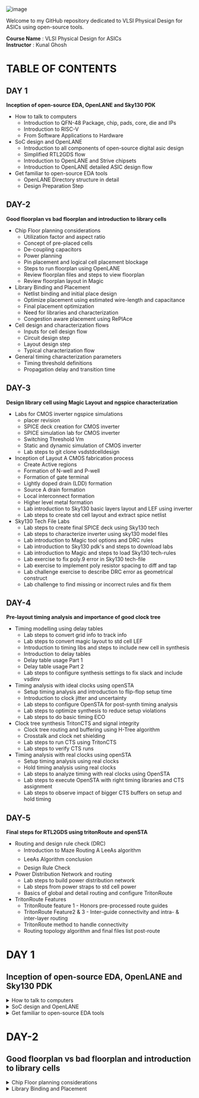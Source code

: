 ![image](https://github.com/VardhanSuroshi/pes_asic_class/assets/132068498/33403244-c9dd-4aef-a022-da52e2eef51c)

Welcome to my GitHub repository dedicated to VLSI Physical Design for ASICs using open-source tools.

**Course Name** : VLSI Physical Design for ASICs  
**Instructor** : Kunal Ghosh 


# TABLE OF CONTENTS

## DAY 1 

**Inception of open-source EDA, OpenLANE and Sky130 PDK**

+ How to talk to computers
  - Introduction to QFN-48 Package, chip, pads, core, die and IPs
  - Introduction to RISC-V  
  - From Software Applications to Hardware 
+ SoC design and OpenLANE
  - Introduction to all components of open-source digital asic design
  - Simplified RTL2GDS flow
  - Introduction to OpenLANE and Strive chipsets 
  - Introduction to OpenLANE detailed ASIC design flow 
+ Get familiar to open-source EDA tools
  - OpenLANE Directory structure in detail 
  - Design Preparation Step
  
## DAY-2

**Good floorplan vs bad floorplan and introduction to library cells**

+ Chip Floor planning considerations
  - Utilization factor and aspect ratio
  - Concept of pre-placed cells 
  - De-coupling capacitors 
  - Power planning 
  - Pin placement and logical cell placement blockage
  - Steps to run floorplan using OpenLANE
  - Review floorplan files and steps to view floorplan 
  - Review floorplan layout in Magic
+ Library Binding and Placement
  - Netlist binding and initial place design 
  - Optimize placement using estimated wire-length and capacitance
  - Final placement optimization 
  - Need for libraries and characterization 
  - Congestion aware placement using RePlAce 
+ Cell design and characterization flows
  - Inputs for cell design flow 
  - Circuit design step 
  - Layout design step 
  - Typical characterization flow 
+ General timing characterization parameters
  - Timing threshold definitions 
  - Propagation delay and transition time

## DAY-3

**Design library cell using Magic Layout and ngspice characterization**

+ Labs for CMOS inverter ngspice simulations
  - placer revision 
  - SPICE deck creation for CMOS inverter
  - SPICE simulation lab for CMOS inverter 
  - Switching Threshold Vm
  - Static and dynamic simulation of CMOS inverter
  - Lab steps to git clone vsdstdcelldesign 
+ Inception of Layout A CMOS fabrication process
  - Create Active regions 
  - Formation of N-well and P-well
  - Formation of gate terminal 
  - Lightly doped drain (LDD) formation
  - Source A drain formation 
  - Local interconnect formation 
  - Higher level metal formation 
  - Lab introduction to Sky130 basic layers layout and LEF using inverter
  - Lab steps to create std cell layout and extract spice netlist
+ Sky130 Tech File Labs
  - Lab steps to create final SPICE deck using Sky130 tech 
  - Lab steps to characterize inverter using sky130 model files 
  - Lab introduction to Magic tool options and DRC rules 
  - Lab introduction to Sky130 pdk's and steps to download labs
  - Lab introduction to Magic and steps to load Sky130 tech-rules
  - Lab exercise to fix poly.9 error in Sky130 tech-file
  - Lab exercise to implement poly resistor spacing to diff and tap
  - Lab challenge exercise to describe DRC error as geometrical construct 
  - Lab challenge to find missing or incorrect rules and fix them 

## DAY-4

**Pre-layout timing analysis and importance of good clock tree**

+ Timing modelling using delay tables
  - Lab steps to convert grid info to track info 
  - Lab steps to convert magic layout to std cell LEF
  - Introduction to timing libs and steps to include new cell in synthesis 
  - Introduction to delay tables 
  - Delay table usage Part 1
  - Delay table usage Part 2 
  - Lab steps to configure synthesis settings to fix slack and include vsdinv 
+ Timing analysis with ideal clocks using openSTA
  - Setup timing analysis and introduction to flip-flop setup time
  - Introduction to clock jitter and uncertainty
  - Lab steps to configure OpenSTA for post-synth timing analysis 
  - Lab steps to optimize synthesis to reduce setup violations 
  - Lab steps to do basic timing ECO
+ Clock tree synthesis TritonCTS and signal integrity
  - Clock tree routing and buffering using H-Tree algorithm
  - Crosstalk and clock net shielding
  - Lab steps to run CTS using TritonCTS
  - Lab steps to verify CTS runs 
+ Timing analysis with real clocks using openSTA
  - Setup timing analysis using real clocks
  - Hold timing analysis using real clocks
  - Lab steps to analyze timing with real clocks using OpenSTA
  - Lab steps to execute OpenSTA with right timing libraries and CTS assignment
  - Lab steps to observe impact of bigger CTS buffers on setup and hold timing 

## DAY-5

**Final steps for RTL2GDS using tritonRoute and openSTA**
+ Routing and design rule check (DRC)
  - Introduction to Maze Routing A LeeAs algorithm
  - LeeAs Algorithm conclusion
  - Design Rule Check 
+ Power Distribution Network and routing
  - Lab steps to build power distribution network 
  - Lab steps from power straps to std cell power
  - Basics of global and detail routing and configure TritonRoute 
+ TritonRoute Features
  - TritonRoute feature 1 - Honors pre-processed route guides 
  - TritonRoute Feature2 & 3 - Inter-guide connectivity and intra- & inter-layer routing
  - TritonRoute method to handle connectivity
  - Routing topology algorithm and final files list post-route


# DAY 1 

## Inception of open-source EDA, OpenLANE and Sky130 PDK

<details>
<summary> How to talk to computers </summary>

### Introduction to QFN-48 Package, chip, pads, core, die and IPs

Lets take an example of an Arduino Board,An Arduino board is a small computer that you can use to control and interact with electronic devices. It's a physical platform that allows you to write and upload programs (called "sketches") to make things like lights, motors, sensors, and other components work together.
we take an Arduino board since we will be working with something similar, **we will be talking about a field which is lying inside the chip shown below**:

![image](https://github.com/Tawfeeq2507/pes_pd/assets/142083027/0783c87c-1949-4fa8-8a9b-b6fb487ad22c)

- if we want to desgin this particular Arduino board, we can describe it in a form of a block diagram shown below:

![image](https://github.com/Tawfeeq2507/pes_pd/assets/142083027/5f0aa3ef-2b05-414d-9234-ddc4d438b5ec)

- the highlighted area of the chip is nothing but the processor shown above and along with the processors we have all the interfaces that we see around the particular processor.
- This is the typical arduino board diagram looks like.

we wont be talking about the embedded desgin and rather will be looking into the chip desgining.

when we open up the IC it looks something like this shown below:

![image](https://github.com/Tawfeeq2507/pes_pd/assets/142083027/049a19cc-766c-46f6-9879-ca05b3c9ae8b)

what we see above is usually what we call a **"chip"**, but its known as a **"PACKAGE"**, these packages have been assigned with certain names for ex: we see that the above package is named **"QNF-48"**.Similarly there are multiple packages in the market with different flavours and pins.
- Here the pin loacations of the particular package are all given by the particular arduino board.
- the package seen above has a size of 7mm x 7mm

- the main Brain of the package the chip sits in the middle of the package and the way the chip is connected to the package is shown below:

![image](https://github.com/Tawfeeq2507/pes_pd/assets/142083027/9ff58809-bd74-41fa-9043-cb09f788ed90)

- Here we have used **"wire bounds"** to connect the pins to the boundaries of the Chip, In this way we are able to transfer all the signal from outside world into the chip.

When we Open the chip it looks like this shown below:

![image](https://github.com/Tawfeeq2507/pes_pd/assets/142083027/f90561ac-8bc0-4f3f-9ab0-6c4cf846bb62)

- The chip that is shown above has many various components and one of the Important componants is the **"PADs"**.
- **"PADs"** in a chip are like the little metal feet or points on the bottom of the chip. They're used to connect the chip to a circuit through which we can send the outside signal into the chip so it can do its job.
- the Middle free space area seen above inside is known as the **"Core"** of the chip.
- **"Core"** of a chip is like the brain of the chip. It's the central part that does most of the actual thinking and processing of information.Its a place where all our Digital logical sits,ex:AND gate,OR gate,MUXs,etc.
- the size of the chip is known as the **"Die"**.
- **"Die"** is like the heart of a computer chip. It's a tiny, flat piece of silicon that contains the actual electronic circuits. It's where all the important computations and operations happen.This the Die that gets manufactured on the **"Silicon Wafer"**.

The typical **Core** of a CHIP consists of an SoC(we will be working with RISC-V SoC),SRAM,ADCs,DACs,PLL,SPI and couple of components shown below:

![image](https://github.com/Tawfeeq2507/pes_pd/assets/142083027/e88f8c8a-3d09-4555-8b92-89a7bb29b5e9)

- these SRAM,ADC,DAC,PLL all together are known As **"Foundry IP's(Intellectual Properties)"**
- **Foundry** is an important term in chip Designing Chips, all our devices,mobiles,everything is depended on the Foundry's.
- Foundry is a place where the chips are manufactured, Foundry's are set of machines that we communicate with.
- The digital Blocks placed the SoC and the SPI are basically called as **"Macros"**.

### What is RISC-V?
**"RISC-V intruction set architecture"** popularly known as **"ISA"**.It is nothing but a language of the computer,a way through which we are able to talk and communicate with the computers.RISC-V is an open-source instruction set architecture (ISA) based on established reduced instruction set computing (RISC) principles. An instruction set architecture is essentially the set of instructions that a computer's processor can execute. 

For a C program to run on a computer hardware which has got a particular Layout(qFlow), where this layout is nothing but interior of a chip present inside our devices,There are certain flow to pass the C program to the layout.



- here the C program is first compiled in its assembly language program which is nothing but the RISC-V assembly language program.
- this Aseembly language program is then converted into machine language program aka the binary language program(ie: 1's and 0's) which is understood by the hardware of the computer.
- here the codes in hexadecimal format but in real term they are in binary format, therefore this needs to be converted into binary format.
- after converting these bits gets finnaly executed in the layout and get the required output.


Another layer present betweeen the C pragram and the layout is the **"HDL(Hardware discriptive language)"**.

#### What is HDL?
**"HDL"** stands for **Hardware Description Language**. It's a specialized programming language used to describe the structure and behavior of electronic circuits and systems. HDLs are used in the design, simulation, and synthesis of digital circuits, such as those found in microprocessors, memory chips, and other integrated circuits.
There are two main types of HDLs:
 1)**Verilog**: Developed by Phil Moorby and Prabhu Goel in the 1980s
 2)**VHDL (VHSIC Hardware Description Language)**:Developed by the U.S. Department of Defense in the 1980s


- To Implement these RISC-V specifications we need **RTL(Register-Transfer Level)**,in this case shown below the RTL used is **picorv32 cpu core**

![image](https://github.com/Tawfeeq2507/pes_pd/assets/142083027/f8e12d12-72af-4d9a-b951-14769924a11f)


- this RTL implments these RISC-V specifications.
- and from here its RTL-GDS flow

### From Software Applications to Hardware 

Any **application software** or aka **"Apps"** run on **Hardware**... but how does this happen??

- First the Application software enters the Blocks called the **System Software**,where the system software intern converts the application program into the binary language.
- the Major components of **"System Software"** concists of the OS(Operating system),Assembler,compiler.
- The **"Opertaing system:** handles lots of things, it handles the IO operations,allocate memory, low level system functions, OS also helps in taking the application program and converting it into its respective assembly language and finally inot binary program that is understood by the hardware.
- The output of the OS are nothing but small functions in the given programs(C++,Java,C,python,etc).
- these are taken by the respective **Compiler** and then converted into intstructions.
- The syntax of these instructions depends on what kind of the hardware is,(ex if the hardware is for intel x86 then the instructions will be of intel x86 only).
- all these instructions all together form the **.exe file**

![image](https://github.com/Tawfeeq2507/pes_pd/assets/142083027/79883606-8f16-453f-a8e0-7ace2b93f68f)

- The job of the **"Assembler"** is to take these instructions and convert it into its respective binary numbers aka **Machine language** program.
- These binary numbers aka machine language is then fed to the hardware, where hardware understands the type of pattern of the machine language and does the respective operation.

This is the flow how the application software runs through many different layers before entering the hardware.

lets take an example of a application of "stop watch".

- the C program for the stop watch enters the compiler and the output of the compiler will be intructions based on the type of the hardware(ex RISC-V) therefore the instructions will be of RISC-V.
- these intructions go into the assembler as a .exe file which gives the output in form of machine language.
- these hexadecimals are converted into binary before entering into the hardware.

![image](https://github.com/Tawfeeq2507/pes_pd/assets/142083027/cd3ff2fc-9fd5-4a77-b1f2-4daa50b6ba1f)

- in general terms these binary numbers are entering into the chip layout and the functions are performed in this layout.

when we take a much deeper look into the program we try to understand the RISC-V intrucstions-

![image](https://github.com/Tawfeeq2507/pes_pd/assets/142083027/ac8b1be7-b508-4ee6-915e-243c495668cf)

- here we see that in left we have the input to the compiler,in the left we have the output of the compiler and the output of the assembler is in hexadecimal in the middle we have assembler output.
- the instructions after the compiler acts as an **"Abstract interface"** between the C language and the hardware, this Abstract interface is called as the **"Instruction set architecture"** or **"Architecture of the computer"**,in the case shown above its the RISC-V architecture.

There is another inteface between the Assembly language and the hardware which is known as the **HDL(Hardware discriptive language**.

#### What is RTL?

RTL stands for Register-Transfer Level. It's a level of abstraction used in digital circuit design and describes how data moves between registers and how operations are performed on that data.In RTL design, the behavior of the digital system is defined by describing how data is transferred between registers and how operations are performed on that data. This is typically done using a hardware description language (HDL) like Verilog or VHDL.

![image](https://github.com/Tawfeeq2507/pes_pd/assets/142083027/52f5c6ce-ea1a-4bf8-8b89-dc223163f440)

- Our hardware only understands 1's and 0's therefore we need An RTL which implements the output of the assembly language that is the machine language into the Hardware.This is known as the RTL implementation of our instruction set.
- This RTL is then Synthesized into a Netlist, where this Synthesized Netlist of the RTL consists of Gates,flip flops,inverters,MUX's,etc.
- and from this Synthesized Netlist to hardware is **Physical design implementation of the Netlist**.

</details>

<details>
<summary> SoC design and OpenLANE </summary>

### Introduction to all components of open-source Digital ASIC Design

- To implement Digital ASIC design we require certain elements these elements are RTL IP's,EDA Tools,PDK data.

**What is PDK?**

- **"PDK"** a **(Process Design Kit)** is a set of files provided by semiconductor manufacturers to help designers use their fabrication process to create integrated circuits (ICs). It contains a comprehensive set of information, models, and files that enable designers to develop and verify their designs using the specific process technology offered by the manufacturer.


**What is EDA Tools?**

- **EDA** stands for **(Electronic Design Automation)**, and EDA tools refer to a category of software applications and tools used in the design and development of electronic systems, including integrated circuits (ICs), printed circuit boards (PCBs), and other electronic components.EDA tools are essential for designing and testing electronic hardware and ensuring that it functions correctly before it is manufactured.hese tools automate various aspects of the design process, making it more efficient and error-free. 

![image](https://github.com/Tawfeeq2507/pes_pd/assets/142083027/e2db98f6-b946-45ef-8c33-b2ce3ea80889)

- Therfore for making Open source Digital ASIC Design we have Open source for RTL IP's(librecores.org,opencores.org,github.com,etc),EDA tools(qflow,openROAD,openLANE,etc),PDK(Foss 130nm production PDK).

![image](https://github.com/Tawfeeq2507/pes_pd/assets/142083027/ce2d29cb-02c9-4f40-b68b-3472527cbea1)

- these 3 Elements can be used to achieve 100% open-source Digital ASIC design.

- The methodology is then Implemented Through A Flow, this Flow is nothing but a piece of software known as RTL to GDS2,this is the main objective of the ASIC Design Flow which takes the design from RTL(REgister transfer level) to GDS2 format used for final layout.


### Simplified RTL2GDS flow

The simplified RTL to GDS2 flow shown below starts from RTL model and ends with the readied fabricate masked set layout in the GDS 2 format:

![image](https://github.com/Tawfeeq2507/pes_pd/assets/142083027/35deba59-3088-454f-86c8-e1733b02289f)

- From above the Major implementation Steps are:

  - Synthesis 
  - Floor planning(FP) + power planning(PP)
  - Placement
  - CTS(Cook Tree Synthesis)
  - Routing
  - Sign off

##### 1) SYNTHESIS:

- Its the first major step in a typical ASIC flow is the Synthesis.
- In Synthesis Design RTL is translated into Circuits made out of components from standard Cell Library(SCL).

![image](https://github.com/Tawfeeq2507/pes_pd/assets/142083027/9c66b611-e157-4d34-bd01-39fabcb905a1)

- The resulted circuit is described in HDL(Hardware descriptive language) usually referred to as gate level Netlist.
- The Gate level Netlist is functionally equivalent to RTL.
- The Library building blocks or the cells have regular layout,Typically the cell Layout is enclosed by fixed hieght standard.

![image](https://github.com/Tawfeeq2507/pes_pd/assets/142083027/043a92e1-9929-4d14-92af-be6c14886769)

- The cell width is variable but its Discrete.
- Each cell comes with different models/views utilized by different EDA Tools
- some examples of these views are the liberty view that includes the electrical modeles,HDL.SPICE,Layout views,etc.

##### 2) FLOOR AND POWER PLANNING:

- The 2nd step of the ASIC flow is FLOOR AND POWER PLANNING
- It is based on weather we are implmenting single component of our design aka **Macro**,or we are implementing the whole Chip.
- The Objective here is to plan the silicon area and create Robust power Distribution Network to power the circuits.
- In **CHIP FLOOR PLANNING** the Chip Die is partitioned between different chip components.

![image](https://github.com/Tawfeeq2507/pes_pd/assets/142083027/31295871-26ec-467c-b40d-7191cfc250e2)

- in **MACRO FLOOR PLANNING** we define the Macro dimensions and its pin locations and also Routing tracks and Rows are defined,Which will be used later during the placement and routing steps.

![image](https://github.com/Tawfeeq2507/pes_pd/assets/142083027/1cd2f5ec-10e5-4e6c-8a52-dd06397c436f)

- In **POWER PLANNING** the power Network is constructed,typically its chip is powered by multiple VDD and Ground Pins.

![image](https://github.com/Tawfeeq2507/pes_pd/assets/142083027/aac140a2-dc0f-493b-9963-766849970872)

- The Power pins are connected to all components through Power rings and vertical and horizontal metal Power Straps.
- Such parallel structures are meant to reduce the resistance.
- Typically the Power distribution Network uses Upper metal layers as they are thicker than lower metal Layers,Hence they have less resistance.

##### 3) PLACEMENT:

- This is the 3rd step in ASIC design flow it is the placement for Macros.
- We place the Gate level Netlist cells on the vertical Rows, connected cells must be placed very closed to each other to reduce the inter connect delay and also to enable successful routing afterwards.

![image](https://github.com/Tawfeeq2507/pes_pd/assets/142083027/5f3d41fa-057c-4f10-9cde-1a9c2b81d790)

- Cell Placement is done in 2 steps:
  - Global placements
  - Detailed placements.
- **Global placements** tries to find optimal postions for cells such positions are not nessecerily legal so cells may overlap or Go off Rows

![image](https://github.com/Tawfeeq2507/pes_pd/assets/142083027/ca85947d-d212-4dea-b1de-afd9ddd1b35d)

- In **Detailed placements** positions obtained by global placements are minimally altered to be legal.

![image](https://github.com/Tawfeeq2507/pes_pd/assets/142083027/f759cd33-413e-4199-8feb-86d489060552)

##### 4) CLOCK TREE SYNTHESIS (CTS):

- This is 4th step in ASIC flow design is the Clock tree synthesis, before the routing the signals we need to route the clock by creating clock distribution Network to deliver the clock to all clock cells ex(Flip-Flops).

![image](https://github.com/Tawfeeq2507/pes_pd/assets/142083027/34e9e0eb-b116-4e60-b9a3-e759d1cf431c)

- The clock network looks like a tree where the clock source is the Roots and the clock elements are the end leaves.
- The clock tree is synthesized to deliver the clock to all cells in a good shape with minimum skew and minimum latency.
- Clock skew means arrival of different components at different parts.

##### 5) ROUTING:

- This is the 5th step in ASIC Design Flow known as the Routing.
- After Routing the Clock comes the signal Routing, Given the placements and fixed number of metal layers it is required to find a valid pattern of horizontal and vertical wires to implement the Nets that connects the cells together.
- The Router uses the available metal layers as defined by the PDK, for each metal layer the PDK defines the Thickness,pitch,tracks and the minimum width.
- The sky130 PDK defines extra layers the lowest connecting layer is called the lower interconnect layer,the following 5 layers after this are all aluminum layers.

![image](https://github.com/Tawfeeq2507/pes_pd/assets/142083027/a3ebd737-9146-4400-8447-abba4d5b033a)

- Most Routers are grid routers, they construct the routing grid out of the metal layer tracks.
- As routing is huge Divide and conguer is usually used for routing.
- First Global Routing is performed and then followed by detailed routing.

![image](https://github.com/Tawfeeq2507/pes_pd/assets/142083027/db46cc8a-cd81-4009-b3e0-7ff9b4f20a33)

##### 6) SIGN OFF:

- This is the last step of ASIC Design flow known as the Sign OFF.
- Once done with Routing we can construct the final layout,Which undergoes Verifications which includes Physical Verifications and Timing Verifications.
- The **Physical Verification** includes the **DRC(Design Rule Checking)** where we make sure that the final layout honours all design rule.It is then proceded by **LVS(Layout bs Schematic)** that makes sure that the final layout matches the Gate level Netlist.
- The **Timing Verifcation** has **STA(Static Timing Analysis)** to make sure that all time constraints are matched and the circuit Runs on the designated Clock frequency.

![image](https://github.com/Tawfeeq2507/pes_pd/assets/142083027/4b7c477c-f2fe-444a-b9fc-0b793149aee4)

### Introduction to OpenLANE and Strive chipsets 

#### What is OpenLANE?
**OpenLANE*** is an open-source digital ASIC (Application-Specific Integrated Circuit) design flow and toolchain that aims to automate the process of designing and manufacturing custom silicon chips. It was primarily developed by efabless, an open-source semiconductor company, and it is part of the Google/Skywater 130nm PDK (Process Design Kit) based ASICs.

- Started as a Open-Source flow for a true Open-Source Tape out experiment.
- There is family of Soc's called as striVe,which is Open PDK,Open EDA,Open RTL.
- this family has several members as shown below:

![image](https://github.com/Tawfeeq2507/pes_pd/assets/142083027/638433b3-244a-4573-8d78-33e507aea9a0)

The Main goal of OpenLANE is to produce a clean GDS2 with no human intervention,by clean we mean that there is no LVS violations,DRC violations.

- OpenLANE is tuned for SkyWater 130nm Open PDK, it also supports XFAB180 and GF130G.
- it is functional out of the box.
- intructions to build and run natively will follow
- OpenLANE can be used to harden Macros and chips.
- it has two modes of operation:
   1) Autonomous : Autonomous is a push button flow,where we configure the flow and then push button and wait for some time based on the design size and get the final GDS tool.
   2) Interactive : With Interactive we can run commands and steps one by one.we can watch the immediate results whicle we run the steps and commands.
- It has Design Space Exploration which can be used to find the best set of flow configuration.

### Introduction to OpenLANE detailed ASIC design flow 

- OpenLANE ASIC flow has many steps as shown below:

![image](https://github.com/Tawfeeq2507/pes_pd/assets/142083027/d396300d-34ed-4b89-bf42-19e2e589853c)

- The flow starts with Design RTL and ends at GDS2 format,to function this it needs the PDK Sky130.
- OpenLANE is based on several Opensource projects such as shown below:

![image](https://github.com/Tawfeeq2507/pes_pd/assets/142083027/c0aff382-8fda-4f95-b165-1285a0503b09)

- The flow starts with RTL synthesis where it is fed to Yosys with design constraints.Yosys translates the RTL into a Logic circuit.This circuit is then optimised and then mapped into a cell using abc,abc has to guided during Optimisation,this guidance comes in the form of abc Script.
- OpenLANE comes with several abc scripts referred as Synthesis Strategies.Different Designs can use different Strategies to achieve the Objectives and for that we have the Synth exploration utility.
- Synth Exploration utility can used to generate a report that shows about the design delay and area is effected by the Synthesis Strategy and based on this exploration we can pick the best strategy to continue with.

  ![image](https://github.com/Tawfeeq2507/pes_pd/assets/142083027/083b930b-6393-44c8-ad75-3462fe761a51)

- OpenLANE also has Design exploration utility which can be used to sweep the design configurations.It generates a report shown below:

![image](https://github.com/Tawfeeq2507/pes_pd/assets/142083027/67d52c2d-9c0d-47c3-bebf-7f2328bd7c46)

- It shows different design metrics, number of violations generated after generating the final layout.
- This is best to find the design configurations for OpenLANE for any given Design.

- The design Exploration is also used for **Regression testing(CI)**

![image](https://github.com/Tawfeeq2507/pes_pd/assets/142083027/a484e953-8899-4a35-8b64-3a60bf366743)

- After Synthesis comes the testing structural insertion,if we want our design to be ready for testing after fabrication we can enable this step called **DFT** which is optional.
- **DFT(Design For Test)** used Opensource Fault to perform scan insertion,Automatic test pattern generation(ATPG),Test patterns compaction,Fault coverage,fault simulation.

![image](https://github.com/Tawfeeq2507/pes_pd/assets/142083027/ed81342c-ba87-40bd-a52d-4c44a9597ecf)

- After DFT the **Physical Implementations** involve the following steps shown below:

![image](https://github.com/Tawfeeq2507/pes_pd/assets/142083027/b709b4e9-103d-4587-9110-7585272c623d)

- All these are done by the OpenROAD app.
- After Physical implementation we Do **LEC(Logic Equivalence Check)** using Yosys.
- LEC is used to formally confirm that the function did not change after modifying the Netlist.

![image](https://github.com/Tawfeeq2507/pes_pd/assets/142083027/af709cb7-20a8-4571-a447-6518cdcffae3)

- During Physical implementation we have an important step and this step is known as **fake antenna diodes insertion**
- This step is required to address the Antenna diodes violations but there are some issues as explained in the figure:

![image](https://github.com/Tawfeeq2507/pes_pd/assets/142083027/48bfde76-7a14-4821-837d-ff4c8ea71d7c)

- To deal with this and not allowing our transistor gates to get damaged during fabrication there are two solutions:
1) Bridging:

![image](https://github.com/Tawfeeq2507/pes_pd/assets/142083027/7c652e2c-277c-4d8f-930c-c07dbed481d5)

2) addition of Antenna diodes:

![image](https://github.com/Tawfeeq2507/pes_pd/assets/142083027/a6401584-e5a6-43c0-a404-ecef0b44938f)

- With OpenLANE we take a preventive approach:

![image](https://github.com/Tawfeeq2507/pes_pd/assets/142083027/b2b53089-5391-45a0-834c-8c2dd51a8089)

- After this process we have the SIGN OFF which has the Static timing analysis,design rule checking and Layout vs schematic.
- Timing Sign off involves interconnect RC extraction from the routed Layout followed by static timing  analysis performed by OpenSTA(an OpenROAD) tool.
- The result of this report Highlights any timing violations of if any are present.

![image](https://github.com/Tawfeeq2507/pes_pd/assets/142083027/198cdc0f-616a-4434-9560-f47c9ab5a597)

- Physical Sign off involves DRC and LVS done by Netgen and Magic VLSI design tool shown below:

![image](https://github.com/Tawfeeq2507/pes_pd/assets/142083027/b8580063-6b56-43f4-8726-e554d8808022)

</details>


<details>
<summary> Get familiar to open-source EDA tools </summary>

#### OpenLANE Directory structure in detail

- To access the Openlane go to `desktop/work/tools` and then change directory to `openlane_working_directory`.
- to access the PDK's chnage directory to `pdks` and then we see the different PDK's.

![image](https://github.com/Tawfeeq2507/pes_pd/assets/142083027/9b2ef07b-94c7-4a14-b404-53f824c89e52)

- The `SkyWater.pdk` is the folder that has all the related PDK files.(ie: timing libraries,lib files,techlib)
- `sky130A pdk` is that pdk that has made compatible to Open source environment,`sky130A` is a varient of PDK.

![image](https://github.com/Tawfeeq2507/pes_pd/assets/142083027/cb5f47c3-f15b-4b91-b42f-1c393a66a276)

- when we check the files inside the sky130A pdk we have libs.ref and libs.tech.
- inside libs.ref we will be working with `sky130_fd_sc_hd`
- where `sky130` is the process name and `fd` is the abrievated foundry name and `sc` is known as standard cell and `hd` says the varient of the PDK.

#### Design Preparation Step

- To work on Openlane type `docker` in the openlane directory.
- in bash type `flow.tcl -interactive`.

![image](https://github.com/Tawfeeq2507/pes_pd/assets/142083027/6b39e5f6-d8c4-435e-a211-8937aee055c0)

</details>

# DAY-2

## Good floorplan vs bad floorplan and introduction to library cells

<details>
<summary>  Chip Floor planning considerations</summary>

### Utilisation Factor and aspect ratio

- How to come up with the width and height of core and die

![image](https://github.com/Tawfeeq2507/pes_pd/assets/142083027/a67c205c-265c-461b-908c-1c7c2f5c62ae)

- we need to see how we come up with the values of 'W' and 'H'.

lets take an example of a netlit to Identify the width and height of core and die.

- we begin with a simple netlist takiing two D flip flips,aka launch flop and the capture flop with a simple combinational logic between them.
- a Netlist basically defines the connectivity between all the components.

![image](https://github.com/Tawfeeq2507/pes_pd/assets/142083027/2080d268-5165-4e52-b1bf-0827d2bd686b)

- For dimensions of the chip we are mostly dependent on the dimensions of the Logic gate.
- we then convert it into physical dimension.

  ![image](https://github.com/Tawfeeq2507/pes_pd/assets/142083027/eea1b776-03db-45b9-b309-ab3e8a4b2f78)

- since we want to find the dimentions of the core and die we will be needing the dimensions of the standard cells.
- we start giving some unit area for the each logic gate as shown below:

![image](https://github.com/Tawfeeq2507/pes_pd/assets/142083027/d448e63b-fa86-4608-8b99-21fe88b90931)

- with the help of this netlist we try to calculate the area occupied on the silicon wafer.
- we club all together to form a rough image of the area the netlist occupied,(ie 4 sq units for the image shown below):

![image](https://github.com/Tawfeeq2507/pes_pd/assets/142083027/a10ce57c-b25d-4d09-8d30-856a40ffbc91)

- On the silicon wafer we have many die and core in it and this is the core section where the fundamental logic goes and sits into and die is the outer layer where our fundamental logic fits within this itself and does not exceed it.

![image](https://github.com/Tawfeeq2507/pes_pd/assets/142083027/5d477e6f-f3d1-4c71-b109-d91003a1f6b2)
  
- we implment this die multiple times on the silicon wafer to increase the throughput.
- when we implment the logic into the core,the logic cells occupied 100% of the core,thereby occupying Utilising 100% of the core.
- To come up with the Utilisation, we have the Utilisation factor given by:

![image](https://github.com/Tawfeeq2507/pes_pd/assets/142083027/c39e4e8c-817c-47fe-80b6-c6a522b4244e)

- for the above logic the `utilisation factor = 1`,when we get utilisation factor as 1 it means that our logic has occupied 100% of the core and ther are no gaps or spaces left to fill.
- Idealyy we go for Utilisation of 50 to 60% and Utilisation factor of 0.5 or 0.6.
- We also have **ASPECT RATIO**,aspect ratio refers to the ratio of the width to the height of a transistor. It is a critical parameter in the design and fabrication of integrated circuits.

- Aspect Ratio is given by-

![image](https://github.com/Tawfeeq2507/pes_pd/assets/142083027/6a4eb22f-7c79-4225-930b-d56c461419d6)

- In this case the Aspect ratio = 1, Whenever the aspect ratio is 1 it signifies that the chip is a square shaped chip.when the aspect ratio is other than 1 then it signifies that our chip is rectangle in shape.

### Concept of Pre placed cells

"preplaced cells" refer to specific components or modules that are manually placed in predetermined locations on the chip before the automated placement and routing tools are used to complete the design.These preplaced cells are typically larger and more critical components, such as processors, memory blocks, or custom-designed circuits.

- To define the locations of pre placed cells lets consider an example using a combinational logic, and the output of this combinational logic is a huge circuit.
- we need not implment this circuit as part of the main circuitry itself always but by taking this peice of circuit out of the main circuit and then implment it separately by dividing the circuit itself into 2 parts.

![image](https://github.com/Tawfeeq2507/pes_pd/assets/142083027/864a0a58-4c3f-427f-bb01-32e7877536ae)

- Now we try separate these two into 2 different blocks where each block will be implemented separately.
- we take thw two blocks separately and extend I/O pins.

![image](https://github.com/Tawfeeq2507/pes_pd/assets/142083027/72fd9433-5a5c-4351-89a5-97bdf14f6091)

- we then black box these blocks, when we do it this becomes invisible.

![image](https://github.com/Tawfeeq2507/pes_pd/assets/142083027/f8111421-6b33-45e1-b918-f26331fe223f)

- we then separate the two blocks as two different IP's and modules.
- By doing this we can implment this one time and can be REUSED multiple times.

![image](https://github.com/Tawfeeq2507/pes_pd/assets/142083027/ab13d592-0653-4adc-b050-d6bb98004765)

- similarly there are multiple IP's available as shown belo:

![image](https://github.com/Tawfeeq2507/pes_pd/assets/142083027/f2ba8da9-0306-45e7-aa8d-c7de71355760)

- Arrangment of these IP's in the  chip is referred as FLOORPLANNING.

To place the pre placed cells in the chip lets consider three pre placed cells a,b,c, the chip has pins at the sides which can be output and input pins.

- since preplaced cells communicate with the inputs a lot we place them close to the input pins,once the pre placed cells are placed the locations cant be moved in the complete design cycle hence they need to be placed carefully

- We surround the preplaced cells with Decouplling capacitors.

### De-coupling capacitors 

**What are Decoupling capacitors?**

- Decoupling capacitors, often referred to as bypass capacitors, are components used in electronic circuits to stabilize and improve the performance of integrated circuits (ICs) and other electronic devices.decoupling capacitors are placed very close to the power pins of integrated circuits. They come in various capacitance values and are selected based on the specific requirements of the circuit.

- Having a large distance from the power supply and the main circuit has a dissadvantage as there are multiple volrage drops happening before it reaches the main circuit giving a less voltage at the main circuit due to voltage drops therefore we cant gaurantee that our logic gates in the circuit are getting either a high voltage(logic 1) or a low voltage(logic 0) or a danger region or gray region(Either Logic can go to 1 or 0 giving high or low volts) hence we have a dissadvantage of Voltage being far from our circuit design.

- To solve this we use Decoupling Capacitors are huge capacitors completely filled with charge,therefore if our main voltage is source is 1v our deocupling capacitors also get charged to 1V.

![image](https://github.com/Tawfeeq2507/pes_pd/assets/142083027/bbed32e9-eedb-4538-a1f3-65c3efadc531)

- Whenever our main circuit switches on it gets the power from the decoupling capacitors as its near or attached to the circuit giving the proper current to the circuit,therby decoupling the main circuit from the power supply.
- Whenever the main circuit switches on the decoupling capacitors start losing the charge and when ther is no switching activity with main circuit decoupling capacitors spends time to replenish its own charge.

Hence we surround the preplaced cells with the decoupling capacitors in order to keep the current flow as required without any problems of voltage drops.thereby ensuring each preplaced cells are getting the supply from the Decoupling capacitors.

![image](https://github.com/Tawfeeq2507/pes_pd/assets/142083027/ccbf4b56-0224-4f3c-8353-bb7cf7088145)

### Power planning 

Power planning, in the context of integrated circuit (IC) design, is the process of strategically distributing power supplies (such as VDD and VSS) and ground connections across the chip to ensure proper and reliable operation of the electronic components.Effective power planning is crucial for achieving reliable and high-performance integrated circuits.

![image](https://github.com/Tawfeeq2507/pes_pd/assets/142083027/06416b6b-7635-4a51-99a5-85d3eb36385d)

- Consider the above circuit which we used for decoupling capacitors and convert it into a Macro,now this Macro is repeated multiple times on the chip creating a current Demand for each and every element of the particular macro.Now suppose one is driver and other is loader each macro have a decoupling capacitors and we need to send signal from driver to load, we need to make sure the particular line between the driver to load maintains the same particular signal.

![image](https://github.com/Tawfeeq2507/pes_pd/assets/142083027/41e9a3d7-c39a-46cb-a307-cdfd9a8a2f31)

- The line between the driver and load should get the necessary power from the power supply as decoupling capacitors cannot be placed in between therfore having a possibility of voltage drop as the power supply is far from the signal line.
- Hence we consider a 16 bit bus connected to an inverter when we pass the logic to the inverter the output will be inverted value of the input therfore all the capacitors charged to logic 1 are now dischraged to Logic 0 and vise versa.

![image](https://github.com/Tawfeeq2507/pes_pd/assets/142083027/a8c57105-979f-4a5e-9799-6697ee33a806)
 
- But since we have a common ground line for all the capacitors as they all discharge to logic 0 to gnd it gives a **Ground bounce**, and the size of this bounce exceeds the noise margin level it might enter into the undefined state or the danger region.

![image](https://github.com/Tawfeeq2507/pes_pd/assets/142083027/5dcdeef8-49f1-42a8-a487-343556d49934)

- now when all the other capacitors charging from Logic 0 to logic 1 in that case all these capacitors are demanding for supply from the main power supply at the same time and we have a single voltage line for all the capacitors hence we get a **Voltage Droop**

![image](https://github.com/Tawfeeq2507/pes_pd/assets/142083027/b0d9fcfc-0000-48ef-bed4-3d4dee8d1fb0)

- Therefore the problem is that the supply is from a One source power supply creating multiple power supply wud reduce this problem, hence we do **"POWER PLANNING"**.
- We put multiple power supplies instead of single one by creating multiple vdd and vss lines,therby giving any power supply demand to the circuit.
- The power planning structure is shown below:

![image](https://github.com/Tawfeeq2507/pes_pd/assets/142083027/aa922e04-bc35-4e15-a2ba-e172d6e51429)

### Pin placement and logical cell placement blockage

**What is Pin placement?**

- Pin placement refers to the process of determining the physical locations where the input and output pins of a digital IC will be placed on the chip. These pins are the electrical interfaces through which the IC communicates with the external world, connecting to other components on a printed circuit board (PCB) or another IC. Proper pin placement is crucial for efficient routing of signals and minimizing signal integrity issues.pin placement blockage restricts the placement of input and output pins.

- Logical cell placement involves determining the physical locations of the individual functional blocks or cells within an IC. Each cell represents a specific digital logic function (e.g., gates, flip-flops, multiplexers) and their arrangement on the chip affects factors like signal propagation delays, power consumption, and ease of routing.This specifically refers to the restriction of placement of logic cells. Certain areas of the chip may be designated as off-limits for placing logic cells. This could be due to predefined constraints like reserving space for custom analog blocks, clock distribution networks, or other critical components.

- lets consider the given designs to be implmented along with some pre placed cells as shown below:

![image](https://github.com/Tawfeeq2507/pes_pd/assets/142083027/510cd2d7-ce52-4c59-88c2-72d0e69e90d3)

- From above image we currently have 4 input ports and 3 outpur ports
- lets take 2 more designs but both are driven using different clocks with a common pre placed cell as shown below:

![image](https://github.com/Tawfeeq2507/pes_pd/assets/142083027/2b6e8e8c-768b-4b4a-b262-8bd5944fa601)

- Now we we try implement this complete design into the chip:

![image](https://github.com/Tawfeeq2507/pes_pd/assets/142083027/42e53547-8112-4c98-8fcf-31a936052b10)

- While placement of pins it depends and varies on design structure, we can have input on top and output on bottom or input at left and output at right.
- Clock 1 and clock 2 drive the complete chip.
- Bigger the size lower is the resistance hence we need the clock signal to move In and out of the chip as fast as possible as its driven continously hence we need least resistance path for the clock therfore we create bigger boxes for clock 1 and clock 2 and clock out.

![image](https://github.com/Tawfeeq2507/pes_pd/assets/142083027/713c2968-a3fc-4656-a3e4-abf16198dd0a)

- After Pin placement we make sure that none of the automated placement and routine tool doesnt place any cells in the particular area that the gaps between each clock ports,the area should be blocked for placement and routine tool,hence we do logical cell placement blockage.

![image](https://github.com/Tawfeeq2507/pes_pd/assets/142083027/c6813abb-f30d-439c-9df8-cb99b76da601)

###  Steps to run floorplan using OpenLANE

- To run the floorplan on OpenLANE type `run_floorplan` in OpenLANE directory after run_synthesis and basic steps to run OpneLANE.
- to see the actual Layout after floorplan it is first done in magic.
- to access magic type `magic -T` with the directory of our deisgn file we want to access using the magic application.

![image](https://github.com/Tawfeeq2507/pes_pd/assets/142083027/8f4e8927-ab8f-4fb0-8aea-ee1ddc3a8be5)

### Review floorplan layout in Magic

- after opening the required file in Magic we can now try to see and reivew the floorplan.
- to keep the the design floorplan in the middle of the screen press V.
- to zoom in we select the part of the design we want using left to select the portion of the region we want to access and then left click to to select that region and press Z to soom inside that region.
- we see the selected region as shown below:

![image](https://github.com/Tawfeeq2507/pes_pd/assets/142083027/d1868204-5ab2-4ff9-80b9-1c68716da681)

- we want to zoom inside this and we can see the cells used inside this as shown below:

![image](https://github.com/Tawfeeq2507/pes_pd/assets/142083027/8d9965f6-6416-41aa-9278-2278914f7da6)

![image](https://github.com/Tawfeeq2507/pes_pd/assets/142083027/c10ad79e-a303-4306-a499-7a3f5962e8f1)

- apart from the deisgn view window we also have a tkcon window where we open and type `what` inside the tkcon window it shows us 




</details>

<details>
<summary> Library Binding and Placement </summary>

### Netlist binding and initial place design

**Placement and Routing**

- The  most important step in placement and routing is to bind the netlist with the physical cells.
- Consider the particular netlist with all these Gates and the shape of the gates represent the functionality of the Gates,but in reality we dont have shapes like the ones shown below we have it in box type with width and height of the particular cell.
- so at the end we will be having each logic gate with a shape and the pre placed blocks and we will be left out with wires.

![image](https://github.com/Tawfeeq2507/pes_pd/assets/142083027/bf88ba01-e400-4812-8e46-80847b86c555)

- Now these all blocks of shape are now present in a shelf known as Library, Library contains various types of blocks including these(ex flip flops,AND gate, Or gate ,etc)

![image](https://github.com/Tawfeeq2507/pes_pd/assets/142083027/f72ed276-1089-402d-992a-d57654d3caee)

- The library also holds the information of each logic gate like delays and etc,the library can be classified into either 2 types one that holds the shapes and one that holds the information of each logic gate.
- The library will have the information of the shape the width and height,the delay information of each and every cell and the required condition of the particular cells.
- The library also holds different flavours of the cell it tries to store(ex if the 2 block is an and gate the library also shows another same AND gate but a bit bigger in size,least resistance path than the normal one as its bigger in size therby being faster compared to the normal one),therfore it has flavours of each and every cell we try to store it in.

![image](https://github.com/Tawfeeq2507/pes_pd/assets/142083027/57bb1a47-9e68-49cb-a7bd-e963c3b8df1c)

- we can pick what we want to use based on our available space on floorplan.
- Therefore in summary library consists of everything it consists of cells,shapes and size of the cells,various flavours of the same cells and the timing and delay information.

Once we have given proper shape and size and delay information of our cell using the library the next step is to take this cell and place it onto the floorplan,so we have the floorplan,we have the netlist,we have the physical design view of the netlist in form of logic gates.

![image](https://github.com/Tawfeeq2507/pes_pd/assets/142083027/798ac757-a04e-458b-813b-337e6137dc14)

- The netlist wont come into picture as we will be using the Physical view of logic gates though we will be following the connectivity information from the netlist itself.

**How this is done?**

- The placement stage will make sure that the pre placed cell locations are not are not affected and kept as it is and there will be no cells that can be placed in that area.
- we now place each of the shape cells from the physical deisgn view of logic gates in a proper manner such that ther are no delay contraints,we place them in such a way that they are close to thier respective input and ouput port pins, we place them close because if FF2 was placed somewhere below and the distance from FF2 to dout1 wud be higher therby having more timing delay to communicate with the output pin.

![image](https://github.com/Tawfeeq2507/pes_pd/assets/142083027/37a6fc52-71d7-4533-b0b8-b0edfd7e407e)

- From above we clearly see that FF1 is placed near to Din1 and FF2 is placed near to Dout1 as they are connected close to each other using the Netlist as refrence we fill all the other the same way.

- we place the 2nd stage of the netlist in the way shown below:

![image](https://github.com/Tawfeeq2507/pes_pd/assets/142083027/6ec6568e-572e-45ab-9d3c-edacb0f916f1)

- Here we see that in 2nd stage FF1 is not close to Din2 for and FF1,cell 1,cell 2, FF2 the delay between FF1 and 1 will be very minimal and similarly the delay between 1 and 2 is also minimal, we do this beacuse of some reasons given ahead.

### Optimize placement using estimated wire-length and capacitance

- The 3rd stage to be placed we see that FF1 needs to be connected to Din3 and FF2 to Dout 3 but the distance between them is huge hence we try to place them diagonally as shown below:

![image](https://github.com/Tawfeeq2507/pes_pd/assets/142083027/82fc8dd9-2f0a-45de-9ef1-52139c26b9a9)

- Similarly implementing stage 4 in quite tricky as we have pre placed cells and we cant give FF1 close to Din4 therefore the distance is huge again in stage 4 as there is again a diagonally opposite I/O ports for stage 4 on the chip.
- we place the stage as shown below:

![image](https://github.com/Tawfeeq2507/pes_pd/assets/142083027/7629e9c8-d647-4f0a-a8a3-d3364188d0c0)

Now we try to solve the Problems that we encountered while placing these cells, the Solution for these Problems is known as **Optimize placement**.
  
- This is the stage where we do estimations where we estimate the wire length,capacitance and based on that insert **repeaters**.
- lets consider FF1 of 2nd stage and din2 we see that capacitances between them is very huge as its huge length of wire and even the resistance as it depends on length and lenght is huge.Therefore the signal delay is high from din2 to FF1 of 2nd stage due to the distance.
- we fix this problem by placing a **Repeater** in between Din2 and FF1 of 2nd stage to pass on the signal thereby reducing delay and buy having loss of data,therfore whatever is told to Din2 is succesfully retained by FF1 of 2nd stage and This is called **Signal Integrity**.

**REPEATER**

- are basically buffers that will recondition the old signal and make a new signal which replicates the original signal and sends it again, in this way many repaeters are placed and signal integrity is mmaintained But at a loss of area as more and more repeaters will be used for long distances which is a trade off.
- In the 1st stage we dont need any repeaters, Signel Integrity is based on the wire length estimation and calculation.

![image](https://github.com/Tawfeeq2507/pes_pd/assets/142083027/bd7558cb-33ee-4381-8e80-fa9573be547b)

- **SLEW** is basically depended upon the value of the capacitor,higher the value of capacitor the amount of charge required to charge the capacitor will be high resulting in BAD slew.
- In stage 2 we see that the distance was far from Din2 and FF1 of stage 2,slew is basically transmission and it goes beyond the limit in the 2nd stage and resulting it in more difficulty in reaching the FF1,therfore we add some repeaters to it as shown below:

![image](https://github.com/Tawfeeq2507/pes_pd/assets/142083027/b662d633-1f14-4c95-b884-6df0e3c7bab1)

- In stage 2 we have abetted certain logic so that there is no time delay between 1 and 2 and recreating signel will not be a problem as all are close to each each.
- The reason we have done abetment to FF1 ,1,2,FF2 of 2nd stage is because we have assumed our 2nd stage to work at a very high speed in that case we bring these set of logic very close to each other thereby having 0 delay from sending signal from FF1 to FF2 hence we have kept them together but far from thier respective ports.
- The stage 3 is placed as shown below:

![image](https://github.com/Tawfeeq2507/pes_pd/assets/142083027/277c4ff6-39a0-4e1e-9576-c6ba941fc9b7)

-The stage 4 is placed as shown below:

![image](https://github.com/Tawfeeq2507/pes_pd/assets/142083027/933e7d7d-15a0-4849-8c5b-f597343b8be1)

### Need for libraries and characterization

Typical IC design flow that every design needs to go through if it wants to be implemented on a chip are:

1) 1st step is the Logic synthesis,output of logic synthesis is arrangment of gates in thier original functionality that we have described using RTL.
2) 2nd step is the Floorplanning,in this step we import the Netlist that we get out of logic synthesis and decide the size of the core and die.
3) 3rd step is the Placement step we take the logic cells present from the logic synthesis and place it on the chip in such a manner that the initial timing is met.(ie we place the fast ones together and the ones with different functionality we keep them depending on that).
4) 4th step is the CTS(Clock tree Synthesis), if we want the clock to be spread across the logic cells at equal time (ie: all flip flops sitting far or close apart should recieve clock at the same time) therfore in CTS we attack a tree which controls the clock for each logic cells.
5) 5th step is the Routing stage , if we want to route each cells there are certain flow routing has to go through and it is depended on the characteristics of the cell.
6) 6th step is the STA(static timing analysis) we do static timing analysis to find out what the setup time, hold time,maximum achivable frequency of circuit.

From all these steps we see that there is one thing common and that is the **Gates oR cells** ,this is where **Library characterization** plays and imporatant role,the collection of these cells is known as library when placed in some area. we introduce these gates in a manner such that the tools understand what these gates are, we need to model them in a way that the EDA tools can understand it.

### Congestion aware placement using RePlAce 

Placement in OpenLANE occurs in two stages:
1) Global placement: one of cores placement where legalisation does not happen.Legalisation means the standard cells are placed in standard cell rows and should be abetted with each other and should have no overlaps.The main objective of global placement is to reduce the wire length.
3) Detailed placement

we have different tool to do botht the functionalities.

- since global placement is to reduce the wire length in openlane we use concept of hpwl(Half permitable wire length),therefore it focuses on reducing this hpwl.
- once we `run_placement` in openlane we see that the hpwl values converge basically the length is reducing.















































